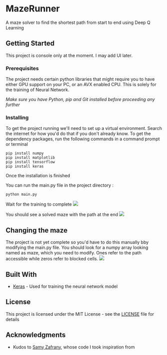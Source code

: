 # MazeRunner

A maze solver to find the shortest path from start to end using Deep Q Learning

## Getting Started

This project is console only at the moment. I may add UI later. 

### Prerequisites

The project needs certain python libraries that might require you to have either GPU support on your PC, or an AVX enabled CPU. This is solely for the training of Neural Network.

*Make sure you have Python, pip and Git installed before proceeding any further*

### Installing

To get the project running we'll need to set up a virtual environment. Search the internet for how you'd do that if you don't already know.
To get the dependency packages, run the following commands in a command prompt or terminal
```
pip install numpy
pip install matplotlib
pip install tensorflow
pip install keras
```

Once the installation is finished

You can run the main.py file in the project directory :
```
python main.py
```
Wait for the training to complete
![](https://user-images.githubusercontent.com/47733983/79787474-aebfe000-8364-11ea-97ed-b7ef8f7eb392.png)

You should see a solved maze with the path at the end
![](https://user-images.githubusercontent.com/47733983/79787557-ceef9f00-8364-11ea-8b6b-4ad1840b0754.png)

## Changing the maze

The project is not yet complete so you'd have to do this manually bby modifying the main.py file.
You should look for a numpy array looking named as maze, which you need to modify. Ones refer to the path accessible while zeros refer to blocked cells.
![](https://user-images.githubusercontent.com/47733983/79787828-3dccf800-8365-11ea-9bda-ebae3e9b1558.png)


## Built With

* [Keras](https://keras.io/) - Used for training the neural network model


## License

This project is licensed under the MIT License - see the [LICENSE](LICENSE) file for details

## Acknowledgments

* Kudos to [Samy Zafrany](https://github.com/samyzaf), whose code I took inspiration from

